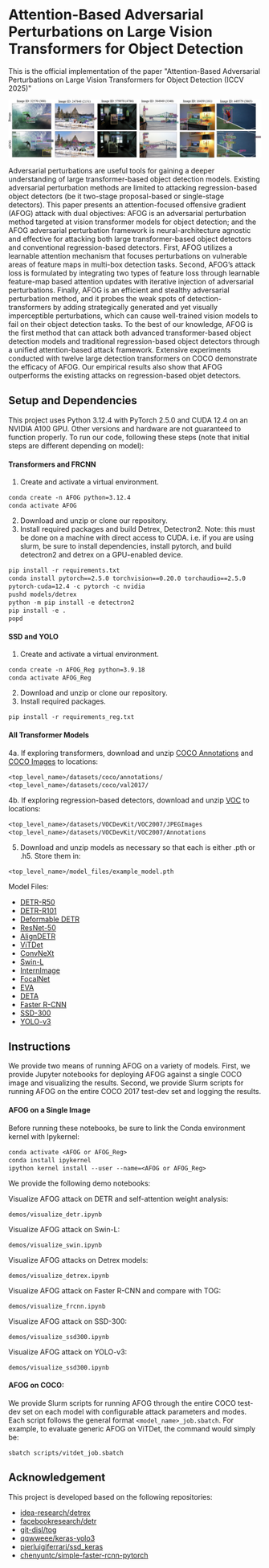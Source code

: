 # Attention-Based Adversarial Perturbations on Large Vision Transformers for Object Detection

This is the official implementation of the paper "Attention-Based Adversarial Perturbations on Large Vision Transformers for Object Detection (ICCV 2025)"

![](assets/examples.png)

Adversarial perturbations are useful tools for gaining a deeper understanding of large transformer-based object detection models. Existing adversarial perturbation methods are limited to attacking regression-based object detectors (be it two-stage proposal-based or single-stage detectors). This paper presents an attention-focused offensive gradient (AFOG) attack with dual objectives: AFOG is an adversarial perturbation method targeted at vision transformer models for object detection; and the AFOG adversarial perturbation framework is neural-architecture agnostic and effective for attacking both large transformer-based object detectors and conventional regression-based detectors. First, AFOG utilizes a learnable attention mechanism that focuses perturbations on vulnerable areas of feature maps in multi-box detection tasks. Second, AFOG’s attack loss is formulated by integrating two types of feature loss through learnable feature-map based attention updates with iterative injection of adversarial perturbations. Finally, AFOG is an efficient and stealthy adversarial perturbation method, and it probes the weak spots of detection-transformers by adding strategically generated and yet visually imperceptible perturbations, which can cause well-trained vision models to fail on their object detection tasks. To the best of our knowledge, AFOG is the first method that can attack both advanced transformer-based object detection models and traditional regression-based object detectors through a unified attention-based attack framework. Extensive experiments conducted with twelve large detection transformers on COCO demonstrate the efficacy of AFOG. Our empirical results also show that AFOG outperforms the existing attacks on regression-based objet detectors.

## Setup and Dependencies
This project uses Python 3.12.4 with PyTorch 2.5.0 and CUDA 12.4 on an NVIDIA A100 GPU. Other versions and hardware are not guaranteed to function properly. To run our code, following these steps (note that initial steps are different depending on model):

#### Transformers and FRCNN

1. Create and activate a virtual environment.
```
conda create -n AFOG python=3.12.4
conda activate AFOG
```
2. Download and unzip or clone our repository.
3. Install required packages and build Detrex, Detectron2. Note: this must be done on a machine with direct access to CUDA. i.e. if you are using slurm, be sure to install dependencies, install pytorch, and build detectron2 and detrex on a GPU-enabled device. 
```
pip install -r requirements.txt
conda install pytorch==2.5.0 torchvision==0.20.0 torchaudio==2.5.0 pytorch-cuda=12.4 -c pytorch -c nvidia
pushd models/detrex
python -m pip install -e detectron2
pip install -e .
popd
```

#### SSD and YOLO

1. Create and activate a virtual environment.
```
conda create -n AFOG_Reg python=3.9.18
conda activate AFOG_Reg
```
2. Download and unzip or clone our repository.
3. Install required packages.
```
pip install -r requirements_reg.txt
```

#### All Transformer Models
4a. If exploring transformers, download and unzip [COCO Annotations](http://images.cocodataset.org/annotations/annotations_trainval2017.zip) and [COCO Images](http://images.cocodataset.org/zips/val2017.zip) to locations:
```
<top_level_name>/datasets/coco/annotations/
<top_level_name>/datasets/coco/val2017/
```

4b. If exploring regression-based detectors, download and unzip [VOC](http://host.robots.ox.ac.uk/pascal/VOC/voc2007/VOCtest_06-Nov-2007.tar) to locations:

```
<top_level_name>/datasets/VOCDevKit/VOC2007/JPEGImages
<top_level_name>/datasets/VOCDevKit/VOC2007/Annotations
```

5. Download and unzip models as necessary so that each is either .pth or .h5. Store them in:
```
<top_level_name>/model_files/example_model.pth
```

Model Files:
* [DETR-R50](https://dl.fbaipublicfiles.com/detr/detr-r50-e632da11.pth)
* [DETR-R101](https://dl.fbaipublicfiles.com/detr/detr-r101-2c7b67e5.pth)
* [Deformable DETR](https://drive.google.com/file/d/1nDWZWHuRwtwGden77NLM9JoWe-YisJnA/view?usp=sharing)
* [ResNet-50](https://github.com/IDEA-Research/detrex-storage/releases/download/v0.2.0/dino_r50_4scale_12ep_49_2AP.pth)
* [AlignDETR](https://drive.google.com/file/d/1zQYe78fDdCmK3nwbAWYLvGCdQCFsTqoX/view?usp=share_link)
* [ViTDet](https://github.com/IDEA-Research/detrex-storage/releases/download/v0.2.1/dino_vitdet_base_4scale_50ep.pth)
* [ConvNeXt](https://github.com/IDEA-Research/detrex-storage/releases/download/v0.4.0/dino_convnext_large_384_4scale_12ep.pth)
* [Swin-L](https://drive.google.com/drive/folders/1qD5m1NmK0kjE5hh-G17XUX751WsEG-h_?usp=sharing)
* [InternImage](https://github.com/IDEA-Research/detrex-storage/releases/download/v0.4.0/dino_internimage_large_4scale_12ep.pth)
* [FocalNet](https://github.com/IDEA-Research/detrex-storage/releases/download/v0.2.1/dino_focalnet_large_lrf_384_fl4_5scale_12ep.pth)
* [EVA](https://huggingface.co/IDEA-CVR/DINO-EVA/resolve/main/dino_eva_01_o365_finetune_1280_lsj_augmentation_4scale_12ep.pth)
* [DETA](https://github.com/IDEA-Research/detrex-storage/releases/download/v0.3.0/converted_deta_swin_o365_finetune.pth)
* [Faster R-CNN](https://github.com/git-disl/TOG/releases/download/pm-v1.0/FRCNN.pth)
* [SSD-300](https://github.com/git-disl/TOG/releases/download/pm-v1.0/SSD300.h5)
* [YOLO-v3](https://github.com/git-disl/TOG/releases/download/pm-v1.0/YOLOv3_Darknet53.h5)


## Instructions
We provide two means of running AFOG on a variety of models. First, we provide Jupyter notebooks for deploying AFOG against a single COCO image and visualizing the results. Second, we provide Slurm scripts for running AFOG on the entire COCO 2017 test-dev set and logging the results.

#### AFOG on a Single Image
Before running these notebooks, be sure to link the Conda environment kernel with Ipykernel:

```
conda activate <AFOG or AFOG_Reg>
conda install ipykernel                                    
ipython kernel install --user --name=<AFOG or AFOG_Reg>
```

We provide the following demo notebooks:

Visualize AFOG attack on DETR and self-attention weight analysis:
```
demos/visualize_detr.ipynb
```
Visualize AFOG attack on Swin-L:
```
demos/visualize_swin.ipynb
```
Visualize AFOG attacks on Detrex models:
```
demos/visualize_detrex.ipynb
```
Visualize AFOG attack on Faster R-CNN and compare with TOG:
```
demos/visualize_frcnn.ipynb
```
Visualize AFOG attack on SSD-300:
```
demos/visualize_ssd300.ipynb
```
Visualize AFOG attack on YOLO-v3:
```
demos/visualize_ssd300.ipynb
```

#### AFOG on COCO:
We provide Slurm scripts for running AFOG through the entire COCO test-dev set on each model with configurable attack parameters and modes. Each script follows the general format `<model_name>_job.sbatch`. For example, to evaluate generic AFOG on ViTDet, the command would simply be:
```
sbatch scripts/vitdet_job.sbatch
```


## Acknowledgement
This project is developed based on the following repositories:
* [idea-research/detrex](https://github.com/IDEA-Research/detrex/tree/main?tab=readme-ov-file)
* [facebookresearch/detr](https://github.com/facebookresearch/detr)
* [git-disl/tog](https://github.com/git-disl/TOG/tree/master)
* [qqwweee/keras-yolo3](https://github.com/qqwweee/keras-yolo3)
* [pierluigiferrari/ssd_keras](https://github.com/pierluigiferrari/ssd_keras)
* [chenyuntc/simple-faster-rcnn-pytorch](https://github.com/chenyuntc/simple-faster-rcnn-pytorch)
